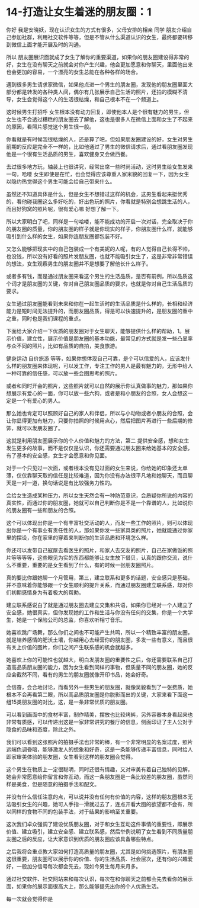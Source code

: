 # 14-打造让女生着迷的朋友圈：1

你好 我是安晓妖，现在认识女生的方式有很多，父母安排的相亲 同学 朋友介绍自己参加社群，利用社交软件等等，但是不管从什么渠道认识的女生，最终都要转移到微信上面才能开展及时的沟通。

所以 朋友圈展识面就成了女生了解你的重要渠道，如果你的朋友圈建设得非常的好，女生在没有聊天之前就会对你产生兴趣，他会更加愿意和你聊天，里面他出来也会更加的容易，一个漂亮的女生总能在各种各样的场合。

遇到很多男生请求家微信，如果他点进一个男生的朋友圈，发现他的朋友圈里面大部分都是转发的各种类人间，偶尔有几张展示自己生活的照片，还拍的模糊不清导，女生会觉得这个人的生活很枯燥，和自己根本不在一个频道上。

这时候男生打招呼 女生根本没有动力回复，即使他本人是个很有魅力的男生，但女生也不会透过糟糕的朋友圈去了解他，这也是很多人在微信上面和女生了不起来的原因，看照片感觉这个男生很一般。

你看就是有时候我很枯燥的人，还是算了吧，但如果朋友圈建设的好，女生对男生前期的反应是完全不一样的，比如他通过了男生的微信请求后，通过看朋友圈发现他是一个很有生活品质的男生，喜欢健身又会做西餐。

去过很多地方玩，轴装上也很讲究，经常出席一些时尚活动，这时男生给女生发来一句，哈喽 女生即使是在忙，也会觉得应该尊重人家米貌的回复一下，因为女生以隐约热觉得这个男生可能会给自己带来什么。

虽然还不知道具体是什么，但是女生不想错过这样的机会，这男生看起来挺优秀的，看他碰我圈这么多好吃的，好出色玩的照片，你看就是特别会想跳生活的人，而且好狗窝的照片呢，很有爱心嘛 好想了解一下。

所以大家明白了吧，同样是一句哈喽，能不能成功的开启一次对话，完全取决于你的朋友圈的质量，你的朋友圈的样子就是你现实的样子，你朋友圈什么样，就能够吸引到什么样的女生，如果你连朋友圈都包装不好。

又怎么能够把现实中的自己包装成一个有美妮的人呢，有的人觉得自己长得不帅，也没钱，所以没有好看的照片发朋友圈，也就不能吸引女生了，这是非常非常错误的想法，女生观察男生的朋友圈并不是想要了解他长什么样子。

或者多有钱，而是通过朋友圈来看这个男生的生活品质，是否有前例，所以品质这个词才是朋友圈的关键，你对自己朋友圈品质的要求，也就是你对自己生活品质的要求。

女生通过朋友圈能看到未来和你在一起生活时的生活品质是什么样的，长相和经济能力是短时间无法提升的，而朋友圈品质，得是可以快速提升的，是朋友圈的重中之重，同时也是我们课程的重点。

下面给大家介绍一下优质的朋友圈对于女生聊天，能够提供什么样的帮助，1。展示价值，建立性，展示价值是朋友圈的基本功能，最常见的方式就是发一些凸显率与众不同的照片，比如有品质的自拍，美食旅游。

健身运动 自价旅游 等等，如果你想体现自己可靠，是个可以信爱的人，应该发什么样的朋友圈来体现呢，可以发工作，专注工作的男人是最有魅力的，无形中给人一种可靠的信任感，可以放一些会图思考的照片。

或者和同时开会的照片，这些照片就可以自然的展示你认真做事的魅力，那如果你想展示有爱心的一面，你可以放一些六狗，或者是和小朋友的合照，女人会想这一定是一个有爱心的男人。

那么她也肯定可以照顾好自己的家人和伴侣，所以与小动物或者小朋友的合照，会让你显得更加有魅力，只要你拍照的时候用点心，然后把图片再进行一些后期的修饰，就可以发朋友圈了。

这就是利用朋友圈展示你的个人价值和魅力的方法，第二 提供安全感，想和女生发生更多的故事，而不是仅仅是认识，你还需要通过朋友圈来给她基本的安全感，有了基本的安全感，女生才会愿意和你见面。

对于一个只见过一次面，或者根本没有见过面的女生来说，你给她的印象还太单薄，仅仅靠聊天取的信任是比较难道，因为你没有办法很平凡地和她聊天，而且聊天是一对一道，换句话说是有比较强务力性的。

会给女生造成某种压力，所以女生天然会有一种防范意识，会质疑你所说的内容的真实性，而通过你的朋友圈，她就可以自己判断你是不是一个靠谱的人，比如说你的朋友圈有一些和朋友的合照。

这个可以体现出你是一个有丰富社交活动的人，而发一些工作的照片，则可以体现出你是一个有事业有责任性的人，那如果你发一些家具类的照片，她就能通过你家里的摆设，你在家里的穿着来判断你的生活品质和环境怎么样。

你还可以发带自己寇屋去看医生的照片，和家人去交友的照片，自己在家做饭的照片等等等等，这些眼见为实的东西都能够让女生放下借贝，认真的跟你交流，说什么不重要，重要的是女生看到了什么，有的时候一张朋友圈照片。

真的要比你跟她聊一个月管用，第三，建立联系和更多的话题，安全感只是基础，并不意味着你能够跟一个女生顺利的提升关系，而通过朋友圈建立联系感，却对你们初期感情身为有着极大的帮助。

建立联系感说白了就是通过朋友圈去建立交集和共语，如果你已经对一个人建立了安全感，她很真实，但你发现她的工作和生活与你没有任何的交集，你是一个大学生，她是一个保险公司的总监，你喜欢听相寸音乐。

她喜欢跳广场舞，那么你们之间也不可能产生共鸣，所以一个精致丰富的朋友圈，就是培养感情的肥沃土壤，你越用心去经营你的朋友圈，多发一些有意义，而且很有关上价值的图片，你们之间产生联系感的机会就越多。

她喜欢上你的可能性也就越大，明白发朋友圈的重要性之后，你还需要联系自己打造高品质朋友圈的能力，因为女生看到同样的事物，但质量不同的朋友圈，她的反应会截然不同，看有的男生的朋友圈就像开印书品，她会好奇。

会信奋，会合地讨论，而看另外一些男生的朋友圈，就像吴毅看到了一张费质，她根本不会再看第二眼，所以高品质朋友圈是你脱影而出的关键，大家来看下面这一组15类朋友圈的对比，这，是一条非常优质的朋友圈。

可以看到画面中的食材丰富，制作精美，摆放也比较烤糾，另外容器本身看起来也非常有质感，可以传递出这是一家非常讲究的餐厅的信息，侧面印证了主人公对于隐食的品味和态度，除此之外。

我们可以看到这张照片的拍摄手法也非常的棒，有一个非常明显的名案过度，照片远端色调昏暗，能够激发人的想象和好奇，这是一条能够传递丰富信息，同时给人即家审美体验的朋友圈，女生看到这样的朋友圈会觉得。

这个男生在物质上一定很聪明，同时还很有情趣，又对审美有着自己独特的见解，她会非常愿意给你留言和你互动，而这一条朋友圈是一条比较差的朋友圈，虽然同样是美食，但是随意的拍摄手法和配文。

并没有什么信任注意的点，可以说并没有任何有价值的内容，这样的朋友圈根本无法吸引女生的兴趣，她可人手指一滑就过去了，连点开看大图的欲望都不会有，所以同样的食物不同的包装手法，对于结果的影响至关重要。

这次我们卓众强调了建设优质朋友圈，对于和女生互动这件事情的重要性，即展示价值、建立吸引，建立安全感、建立联系感，然后举例说明了女生看到不同质量朋友圈之后的反应，让大家意识到优质的朋友圈应该具备哪些特点。

之后我将会重点教大家如何打造高质量的朋友圈，尤其是如何挑选照片，有朋友圈这很重要，朋友圈可以展示你的价值、你的生活品质、社会层次，还有你的兴趣爱好，一般加分信号每次都会先去，现如今男生每月来月多。

通过社交软件、社交网站来和每次认识，每次在和你聊天之前都会先去看你的展示面，如果你的展示面很高大上，那么能够提先出你的个人优质生活。

每一次就会觉得你是